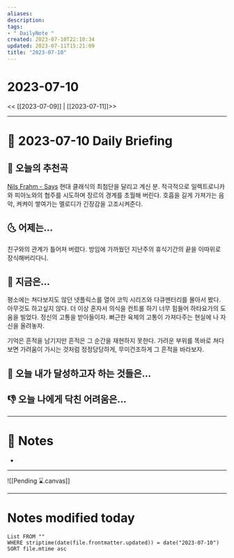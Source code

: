 ```yaml
---
aliases: 
description:
tags:
- " DailyNote "
created: 2023-07-10T22:10:34
updated: 2023-07-11T15:21:09
title: "2023-07-10"
---
```


# 2023-07-10

<< [[2023-07-09]] | [[2023-07-11]]>>

---
# 📅 2023-07-10 Daily Briefing

## 🎵 오늘의 추천곡

[Nils Frahm - Says](https://youtu.be/xLNeZogTsK8) 현대 클래식의 최첨단을 달리고 계신 분. 적극적으로 일렉트로니카와 피아노와의 협주를 시도하며 장르의 경계를 초월해 버린다. 호흡을 길게 가져가는 음악, 켜켜이 쌓여가는 멜로디가 긴장감을 고조시켜준다.

## 🌜 어제는...

친구와의 관계가 틀어져 버렸다. 방임에 가까웠던 지난주의 휴식기간의 끝을 이따위로 장식해버리다니. 

## 🙌 지금은...

평소에는 쳐다보지도 않던 넷플릭스를 열어 코믹 시리즈와 다큐멘터리를 몰아서 봤다. 아무것도 하고싶지 않다. 더 이상 혼자서 의식을 컨트롤 하기 너무 힘들어 하타요가의 도움을 빌었다. 정신의 고통을 받아들이자. 뻐근한 육체의 고통이 가져다주는 현실에 나 자신을 올려놓자.

기억은 흔적을 남기지만 흔적은 그 순간을 재현하지 못한다. 가려운 부위를 똑바로 쳐다보면 가려움이 가시는 것처럼 정정당당하게, 무미건조하게 그 흔적을 바라보자. 

## 🚀 오늘 내가 달성하고자 하는 것들은...


## 👎 오늘 나에게 닥친 어려움은...


---

# 📝 Notes

- 

___

![[Pending ⌛.canvas]]

---
# Notes modified today

```dataview
List FROM "" 
WHERE striptime(date(file.frontmatter.updated)) = date("2023-07-10") 
SORT file.mtime asc
```
